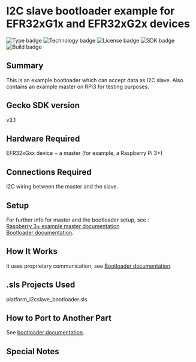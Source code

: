 # I2C slave bootloader example for EFR32xG1x and EFR32xG2x devices #
![Type badge](https://img.shields.io/badge/dynamic/json?url=https://raw.githubusercontent.com/SiliconLabs/application_examples_ci/master/platform_applications/platform_i2cslave_bootloader_common.json&label=Type&query=type&color=green)
![Technology badge](https://img.shields.io/badge/dynamic/json?url=https://raw.githubusercontent.com/SiliconLabs/application_examples_ci/master/platform_applications/platform_i2cslave_bootloader_common.json&label=Technology&query=technology&color=green)
![License badge](https://img.shields.io/badge/dynamic/json?url=https://raw.githubusercontent.com/SiliconLabs/application_examples_ci/master/platform_applications/platform_i2cslave_bootloader_common.json&label=License&query=license&color=green)
![SDK badge](https://img.shields.io/badge/dynamic/json?url=https://raw.githubusercontent.com/SiliconLabs/application_examples_ci/master/platform_applications/platform_i2cslave_bootloader_common.json&label=SDK&query=sdk&color=green)
![Build badge](https://img.shields.io/endpoint?url=https://raw.githubusercontent.com/SiliconLabs/application_examples_ci/master/platform_applications/platform_i2cslave_bootloader_build_status.json)

## Summary ##

This is an example bootloader which can accept data as I2C slave. Also contains an example master on RPi3 for testing purposes.

## Gecko SDK version ##

v3.1

## Hardware Required ##

EFR32xGxx device + a master (for example, a Raspberry Pi 3+)

## Connections Required ##

I2C wiring between the master and the slave.

## Setup ##

For further info for master and the bootloader setup, see : \
[Raspberry 3+ example master documentation](i2ctester_Rpi3/doc/index.md)\
[Bootloader documentation](doc/index.md).

## How It Works ##

It uses proprietary communication, see [Bootloader documentation](doc/index.md#figure-1).

## .sls Projects Used ##

platform_i2cslave_bootloader.sls

## How to Port to Another Part ##

See [bootloader documentation](doc/index.md#Configuration).

## Special Notes ##

